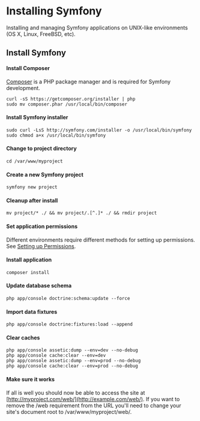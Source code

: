 # Installing Symfony

Installing and managing Symfony applications on UNIX-like environments (OS X, Linux, FreeBSD, etc).

## Install Symfony

#### Install Composer

[Composer](https://getcomposer.org/) is a PHP package manager and is required for Symfony development.

```
curl -sS https://getcomposer.org/installer | php
sudo mv composer.phar /usr/local/bin/composer
```

#### Install Symfony installer

```
sudo curl -LsS http://symfony.com/installer -o /usr/local/bin/symfony
sudo chmod a+x /usr/local/bin/symfony
```

#### Change to project directory

```
cd /var/www/myproject
```

#### Create a new Symfony project

```
symfony new project
```

#### Cleanup after install

```
mv project/* ./ && mv project/.[^.]* ./ && rmdir project
```

#### Set application permissions

Different environments require different methods for setting up permissions. See [Setting up Permissions](http://symfony.com/doc/current/book/installation.html#book-installation-permissions).

#### Install application

```
composer install
```

#### Update database schema

```
php app/console doctrine:schema:update --force
```

#### Import data fixtures

```
php app/console doctrine:fixtures:load --append
```

#### Clear caches

```
php app/console assetic:dump --env=dev --no-debug
php app/console cache:clear --env=dev
php app/console assetic:dump --env=prod --no-debug
php app/console cache:clear --env=prod --no-debug
```

#### Make sure it works
If all is well you should now be able to access the site at [http://myproject.com/web/](http://example.com/web/). If you want to remove the /web requirement from the URL you'll need to change your site's document root to /var/www/myproject/web/.
